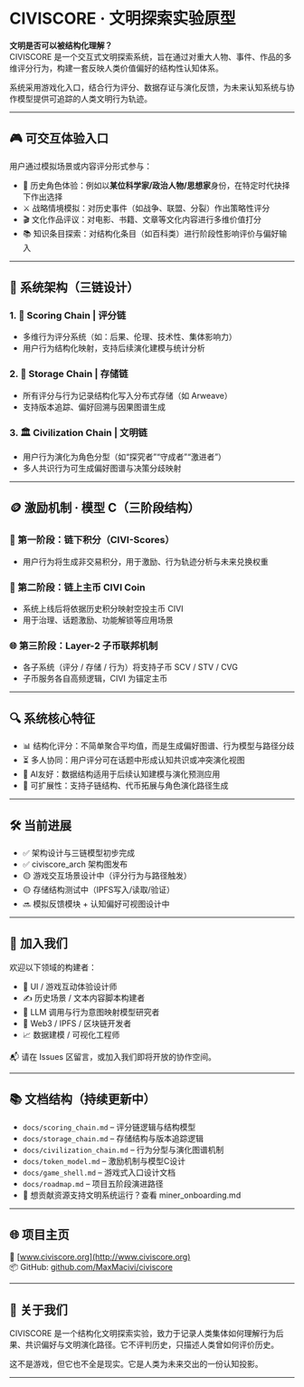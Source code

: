 # CIVISCORE · 文明探索实验原型

**文明是否可以被结构化理解？**  
CIVISCORE 是一个交互式文明探索系统，旨在通过对重大人物、事件、作品的多维评分行为，构建一套反映人类价值偏好的结构性认知体系。

系统采用游戏化入口，结合行为评分、数据存证与演化反馈，为未来认知系统与协作模型提供可追踪的人类文明行为轨迹。

---

## 🎮 可交互体验入口

用户通过模拟场景或内容评分形式参与：

- 👤 历史角色体验：例如以**某位科学家/政治人物/思想家**身份，在特定时代抉择下作出选择
- ⚔️ 战略情境模拟：对历史事件（如战争、联盟、分裂）作出策略性评分
- 🎬 文化作品评议：对电影、书籍、文章等文化内容进行多维价值打分
- 📚 知识条目探索：对结构化条目（如百科类）进行阶段性影响评价与偏好输入

---

## 🧠 系统架构（三链设计）

### 1. 🧠 Scoring Chain | 评分链
- 多维行为评分系统（如：后果、伦理、技术性、集体影响力）
- 用户行为结构化映射，支持后续演化建模与统计分析

### 2. 💾 Storage Chain | 存储链
- 所有评分与行为记录结构化写入分布式存储（如 Arweave）
- 支持版本追踪、偏好回溯与因果图谱生成

### 3. 🏛️ Civilization Chain | 文明链
- 用户行为演化为角色分型（如“探究者”“守成者”“激进者”）
- 多人共识行为可生成偏好图谱与决策分歧映射

---

## 🪙 激励机制 · 模型 C（三阶段结构）

### 📘 第一阶段：链下积分（CIVI-Scores）
- 用户行为将生成非交易积分，用于激励、行为轨迹分析与未来兑换权重

### 🔗 第二阶段：链上主币 CIVI Coin
- 系统上线后将依据历史积分映射空投主币 CIVI
- 用于治理、话题激励、功能解锁等应用场景

### 🌐 第三阶段：Layer-2 子币联邦机制
- 各子系统（评分 / 存储 / 行为）将支持子币 SCV / STV / CVG
- 子币服务各自高频逻辑，CIVI 为锚定主币

---

## 🔍 系统核心特征

- 📊 结构化评分：不简单聚合平均值，而是生成偏好图谱、行为模型与路径分歧
- ⏳ 多人协同：用户评分可在话题中形成认知共识或冲突演化视图
- 🧠 AI友好：数据结构适用于后续认知建模与演化预测应用
- 📎 可扩展性：支持子链结构、代币拓展与角色演化路径生成

---

## 🛠️ 当前进展

- ✅ 架构设计与三链模型初步完成
- ✅ civiscore_arch 架构图发布
- 🟡 游戏交互场景设计中（评分行为与路径触发）
- 🟡 存储结构测试中（IPFS写入/读取/验证）
- 🔜 模拟反馈模块 + 认知偏好可视图设计中

---

## 🤝 加入我们

欢迎以下领域的构建者：

- 🎨 UI / 游戏互动体验设计师
- ✍️ 历史场景 / 文本内容脚本构建者
- 🤖 LLM 调用与行为意图映射模型研究者
- 💾 Web3 / IPFS / 区块链开发者
- 📈 数据建模 / 可视化工程师

📬 请在 Issues 区留言，或加入我们即将开放的协作空间。

---

## 📚 文档结构（持续更新中）

- `docs/scoring_chain.md` – 评分链逻辑与结构模型  
- `docs/storage_chain.md` – 存储结构与版本追踪逻辑  
- `docs/civilization_chain.md` – 行为分型与演化图谱机制  
- `docs/token_model.md` – 激励机制与模型C设计  
- `docs/game_shell.md` – 游戏式入口设计文档  
- `docs/roadmap.md` – 项目五阶段演进路径
- 🚀 想贡献资源支持文明系统运行？查看 miner_onboarding.md
---

## 🌐 项目主页

🔗 [www.civiscore.org](http://www.civiscore.org)  
📦 GitHub: [github.com/MaxMacivi/civiscore](https://github.com/MaxMacivi/civiscore)

---

## 🧭 关于我们

CIVISCORE 是一个结构化文明探索实验，致力于记录人类集体如何理解行为后果、共识偏好与文明演化路径。它不评判历史，只描述人类曾如何评价历史。

这不是游戏，但它也不全是现实。它是人类为未来交出的一份认知投影。

---

